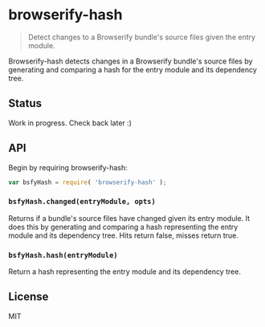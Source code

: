 # browserify-hash

> Detect changes to a Browserify bundle's source files given the entry module.

Browserify-hash detects changes in a Browserify bundle's source files by
generating and comparing a hash for the entry module and its dependency tree.

## Status

Work in progress. Check back later :)

## API

Begin by requiring browserify-hash:

```js
var bsfyHash = require( 'browserify-hash' );
```

### `bsfyHash.changed(entryModule, opts)`

Returns if a bundle's source files have changed given its entry module. It does
this by generating and comparing a hash representing the entry module and its
dependency tree. Hits return false, misses return true.

### `bsfyHash.hash(entryModule)`

Return a hash representing the entry module and its dependency tree.

## License

MIT
